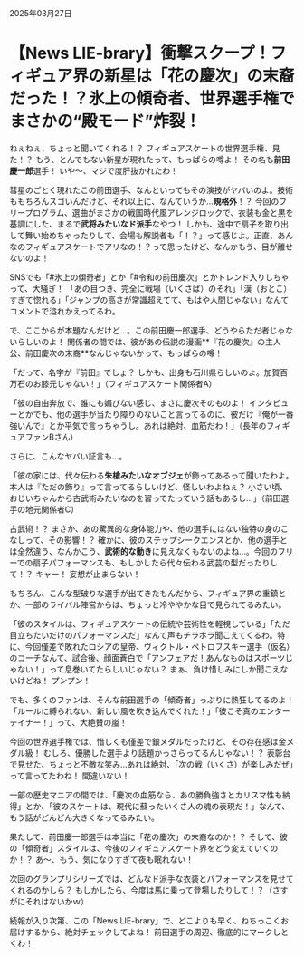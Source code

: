2025年03月27日

# 【News LIE-brary】衝撃スクープ！フィギュア界の新星は「花の慶次」の末裔だった！？氷上の傾奇者、世界選手権でまさかの“殿モード”炸裂！

ねぇねぇ、ちょっと聞いてくれる！？ フィギュアスケートの世界選手権、見た！？ もう、とんでもない新星が現れたって、もっぱらの噂よ！ その名も**前田慶一郎**選手！ いや～、マジで度肝抜かれたわ！

彗星のごとく現れたこの前田選手、なんといってもその演技がヤバいのよ。技術ももちろんスゴいんだけど、それ以上に、なんていうか…**規格外**！？ 今回のフリープログラム、選曲がまさかの戦国時代風アレンジロックで、衣装も金と黒を基調にした、まるで**武将みたいなド派手**なやつ！ しかも、途中で扇子を取り出して舞い始めちゃったりして、会場も解説者も「！？」って感じよ。正直、あんなのフィギュアスケートでアリなの！？って思ったけど、なんかもう、目が離せないのよ！

SNSでも「#氷上の傾奇者」とか「#令和の前田慶次」とかトレンド入りしちゃって、大騒ぎ！ 「あの目つき、完全に戦場（いくさば）のそれ」「漢（おとこ）すぎて惚れる」「ジャンプの高さが常識超えてて、もはや人間じゃない」なんてコメントで溢れかえってるわ。

で、ここからが本題なんだけど…。この前田慶一郎選手、どうやらただ者じゃないらしいのよ！ 関係者の間では、彼があの伝説の漫画**『花の慶次』の主人公、前田慶次の末裔**なんじゃないかって、もっぱらの噂！

「だって、名字が『前田』でしょ？ しかも、出身も石川県らしいのよ。加賀百万石のお膝元じゃない！」（フィギュアスケート関係者A）

「彼の自由奔放で、誰にも媚びない感じ、まさに慶次そのものよ！ インタビューとかでも、他の選手が当たり障りのないこと言ってるのに、彼だけ『俺が一番強いんで』とか平気で言っちゃうし。あれは絶対、血筋だわ！」（長年のフィギュアファンBさん）

さらに、こんなヤバい証言も…。

「彼の家には、代々伝わる**朱槍みたいなオブジェ**が飾ってあるって聞いたわよ。本人は『ただの飾り』って言ってるらしいけど、怪しいわよねぇ？ 小さい頃、おじいちゃんから古武術みたいなのを習ってたっていう話もあるし…」（前田選手の地元関係者C）

古武術！？ まさか、あの驚異的な身体能力や、他の選手にはない独特の身のこなしって、その影響！？ 確かに、彼のステップシークエンスとか、他の選手とは全然違う、なんかこう、**武術的な動き**に見えなくもないのよね…。今回のフリーでの扇子パフォーマンスも、もしかしたら代々伝わる武芸の型だったりして！？ キャー！ 妄想が止まらない！

もちろん、こんな型破りな選手が出てきたもんだから、フィギュア界の重鎮とか、一部のライバル陣営からは、ちょっと冷ややかな目で見られてるみたい。

「彼のスタイルは、フィギュアスケートの伝統や芸術性を軽視している」「ただ目立ちたいだけのパフォーマンスだ」なんて声もチラホラ聞こえてくるわ。特に、今回僅差で敗れたロシアの皇帝、ヴィクトル・ペトロフスキー選手（仮名）のコーチなんて、試合後、顔面蒼白で「アンフェアだ！あんなものはスポーツじゃない！」って息巻いてたらしいじゃない？ まぁ、負け惜しみにしか聞こえないけどね！ プンプン！

でも、多くのファンは、そんな前田選手の「傾奇者」っぷりに熱狂してるのよ！ 「ルールに縛られない、新しい風を吹き込んでくれた！」「彼こそ真のエンターテイナー！」って、大絶賛の嵐！

今回の世界選手権では、惜しくも僅差で銀メダルだったけど、その存在感は金メダル級！ むしろ、優勝した選手より話題かっさらってるんじゃない！？ 表彰台で見せた、ちょっと不敵な笑み…あれは絶対、「次の戦（いくさ）が楽しみだぜ」って言ってたわね！ 間違いない！

一部の歴史マニアの間では、「慶次の血筋なら、あの勝負強さとカリスマ性も納得」とか、「彼のスケートは、現代に蘇ったいくさ人の魂の表現だ！」なんて、もう話がどんどん大きくなってるみたい。

果たして、前田慶一郎選手は本当に「花の慶次」の末裔なのか！？ そして、彼の「傾奇者」スタイルは、今後のフィギュアスケート界をどう変えていくのか！？ あ～、もう、気になりすぎて夜も眠れない！

次回のグランプリシリーズでは、どんなド派手な衣装とパフォーマンスを見せてくれるのかしら？ もしかしたら、今度は馬に乗って登場したりして！？（さすがにそれはないかｗ）

続報が入り次第、この「News LIE-brary」で、どこよりも早く、ねちっこくお届けするから、絶対チェックしてよね！ 前田選手の周辺、徹底的にマークしとくわ！